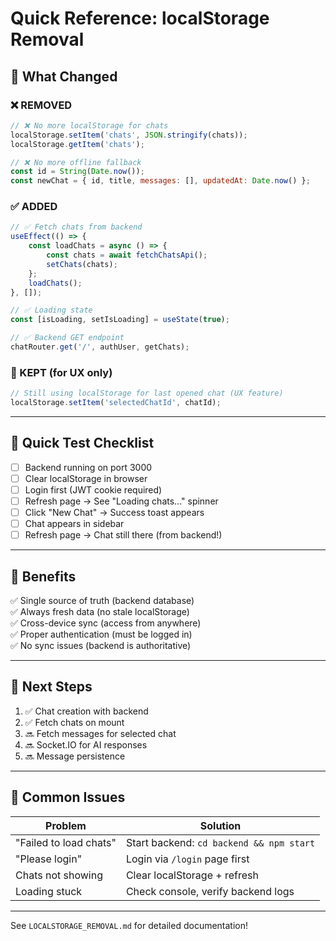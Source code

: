 # Quick Reference: localStorage Removal

## 🎯 What Changed

### ❌ REMOVED
```javascript
// ❌ No more localStorage for chats
localStorage.setItem('chats', JSON.stringify(chats));
localStorage.getItem('chats');

// ❌ No more offline fallback
const id = String(Date.now());
const newChat = { id, title, messages: [], updatedAt: Date.now() };
```

### ✅ ADDED
```javascript
// ✅ Fetch chats from backend
useEffect(() => {
    const loadChats = async () => {
        const chats = await fetchChatsApi();
        setChats(chats);
    };
    loadChats();
}, []);

// ✅ Loading state
const [isLoading, setIsLoading] = useState(true);

// ✅ Backend GET endpoint
chatRouter.get('/', authUser, getChats);
```

### 🔄 KEPT (for UX only)
```javascript
// Still using localStorage for last opened chat (UX feature)
localStorage.setItem('selectedChatId', chatId);
```

---

## 🧪 Quick Test Checklist

- [ ] Backend running on port 3000
- [ ] Clear localStorage in browser
- [ ] Login first (JWT cookie required)
- [ ] Refresh page → See "Loading chats..." spinner
- [ ] Click "New Chat" → Success toast appears
- [ ] Chat appears in sidebar
- [ ] Refresh page → Chat still there (from backend!)

---

## 🚀 Benefits

✅ Single source of truth (backend database)  
✅ Always fresh data (no stale localStorage)  
✅ Cross-device sync (access from anywhere)  
✅ Proper authentication (must be logged in)  
✅ No sync issues (backend is authoritative)  

---

## 📝 Next Steps

1. ✅ Chat creation with backend
2. ✅ Fetch chats on mount
3. 🔜 Fetch messages for selected chat
4. 🔜 Socket.IO for AI responses
5. 🔜 Message persistence

---

## 🐛 Common Issues

| Problem | Solution |
|---------|----------|
| "Failed to load chats" | Start backend: `cd backend && npm start` |
| "Please login" | Login via `/login` page first |
| Chats not showing | Clear localStorage + refresh |
| Loading stuck | Check console, verify backend logs |

---

See `LOCALSTORAGE_REMOVAL.md` for detailed documentation!

